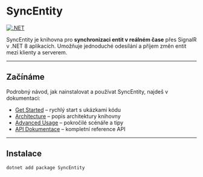 # SyncEntity

[![.NET](https://github.com/tvuj-uzivatel/SyncEntity/actions/workflows/dotnet.yml/badge.svg)](https://github.com/tvuj-uzivatel/SyncEntity/actions)

SyncEntity je knihovna pro **synchronizaci entit v reálném čase** přes SignalR v .NET 8 aplikacích. Umožňuje jednoduché odesílání a příjem změn entit mezi klienty a serverem.

---

## Začínáme

Podrobný návod, jak nainstalovat a používat SyncEntity, najdeš v dokumentaci:

- [Get Started](docs/getting-started.md) – rychlý start s ukázkami kódu
- [Architecture](docs/architecture.md) – popis architektury knihovny
- [Advanced Usage](docs/advanced-usage.md) – pokročilé scénáře a tipy
- [API Dokumentace](docs/api/index.md) – kompletní reference API

---

## Instalace

```bash
dotnet add package SyncEntity
